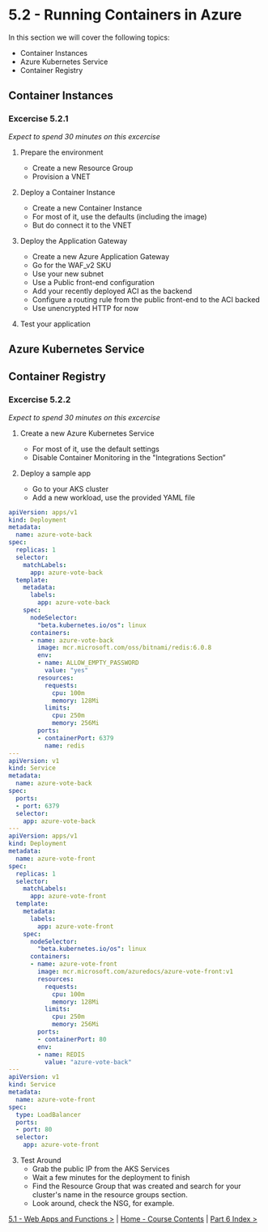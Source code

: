 # 5.2 - Running Containers in Azure

In this section we will cover the following topics:
- Container Instances
- Azure Kubernetes Service
- Container Registry

## Container Instances

### Excercise 5.2.1

*Expect to spend 30 minutes on this excercise*

1. Prepare the environment
    - Create a new Resource Group
    - Provision a VNET

2. Deploy a Container Instance
    - Create a new Container Instance
    - For most of it, use the defaults (including the image) 
    - But do connect it to the VNET

3. Deploy the Application Gateway
    - Create a new Azure Application Gateway
    - Go for the WAF_v2 SKU
    - Use your new subnet
    - Use a Public front-end configuration
    - Add your recently deployed ACI as the backend
    - Configure a routing rule from the public front-end to the ACI backed
    - Use unencrypted HTTP for now

4. Test your application

## Azure Kubernetes Service

## Container Registry

### Excercise 5.2.2

*Expect to spend 30 minutes on this excercise*

1. Create a new Azure Kubernetes Service
    - For most of it, use the default settings
    - Disable Container Monitoring in the "Integrations Section”

2. Deploy a sample app
    - Go to your AKS cluster
    - Add a new workload, use the provided YAML file 

```YAML
apiVersion: apps/v1
kind: Deployment
metadata:
  name: azure-vote-back
spec:
  replicas: 1
  selector:
    matchLabels:
      app: azure-vote-back
  template:
    metadata:
      labels:
        app: azure-vote-back
    spec:
      nodeSelector:
        "beta.kubernetes.io/os": linux
      containers:
      - name: azure-vote-back
        image: mcr.microsoft.com/oss/bitnami/redis:6.0.8
        env:
        - name: ALLOW_EMPTY_PASSWORD
          value: "yes"
        resources:
          requests:
            cpu: 100m
            memory: 128Mi
          limits:
            cpu: 250m
            memory: 256Mi
        ports:
        - containerPort: 6379
          name: redis
---
apiVersion: v1
kind: Service
metadata:
  name: azure-vote-back
spec:
  ports:
  - port: 6379
  selector:
    app: azure-vote-back
---
apiVersion: apps/v1
kind: Deployment
metadata:
  name: azure-vote-front
spec:
  replicas: 1
  selector:
    matchLabels:
      app: azure-vote-front
  template:
    metadata:
      labels:
        app: azure-vote-front
    spec:
      nodeSelector:
        "beta.kubernetes.io/os": linux
      containers:
      - name: azure-vote-front
        image: mcr.microsoft.com/azuredocs/azure-vote-front:v1
        resources:
          requests:
            cpu: 100m
            memory: 128Mi
          limits:
            cpu: 250m
            memory: 256Mi
        ports:
        - containerPort: 80
        env:
        - name: REDIS
          value: "azure-vote-back"
---
apiVersion: v1
kind: Service
metadata:
  name: azure-vote-front
spec:
  type: LoadBalancer
  ports:
  - port: 80
  selector:
    app: azure-vote-front

```

3. Test Around
    - Grab the public IP from the AKS Services
    - Wait a few minutes for the deployment to finish
    - Find the Resource Group that was created and search for your cluster's name in the resource groups section.
    - Look around, check the NSG, for example.

[5.1 - Web Apps and Functions >](./webAppsFunctions.md) | [Home - Course Contents](../Contents.md) |  [Part 6 Index >]()